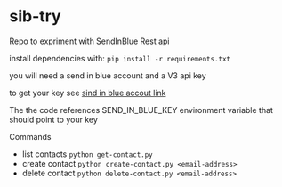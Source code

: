 # sib-try

Repo to expriment with SendInBlue Rest api

install dependencies with: `pip install -r requirements.txt`

you will need a send in blue account and a V3 api key

to get your key see [sind in blue accout link](https://account.sendinblue.com/advanced/api)

The the code references SEND_IN_BLUE_KEY environment variable that should point to your key

Commands

* list contacts `python get-contact.py`
* create contact `python create-contact.py <email-address>`
* delete contact `python delete-contact.py <email-address>`





